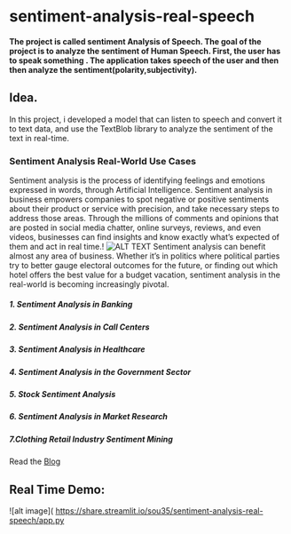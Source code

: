 # sentiment-analysis-real-speech


#### The project is called sentiment Analysis of Speech. The goal of the project is to analyze the sentiment of Human Speech. First, the user has to speak something . The application takes speech of the user and then then analyze the sentiment(polarity,subjectivity).

## Idea.
In this project, i developed a model that can listen to speech and convert it to text data, and use the TextBlob library to analyze the sentiment of the text in real-time.

### Sentiment Analysis Real-World Use Cases
Sentiment analysis is the process of identifying feelings and emotions expressed in words, through Artificial Intelligence. Sentiment analysis in business empowers companies to spot negative or positive sentiments about their product or service with precision, and take necessary steps to address those areas. Through the millions of comments and opinions that are posted in social media chatter, online surveys, reviews, and even videos, businesses can find insights and know exactly what’s expected of them and act in real time.!
![ALT TEXT](https://www.repustate.com/blog/images/twitter-sentiment-analysis-example.jpg)
Sentiment analysis can benefit almost any area of business. Whether it’s in politics where political parties try to better gauge electoral outcomes for the future, or finding out which hotel offers the best value for a budget vacation, sentiment analysis in the real-world is becoming increasingly pivotal.
##### 1. Sentiment Analysis in Banking
##### 2. Sentiment Analysis in Call Centers
##### 3. Sentiment Analysis in Healthcare
##### 4. Sentiment Analysis in the Government Sector
##### 5. Stock Sentiment Analysis
##### 6. Sentiment Analysis in Market Research
##### 7.Clothing Retail Industry Sentiment Mining
Read the [Blog](https://www.repustate.com/blog/sentiment-analysis-real-world-examples/)
## Real Time Demo:
![alt image](
https://share.streamlit.io/sou35/sentiment-analysis-real-speech/app.py
